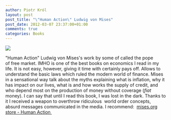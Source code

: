 ```yaml
---
author: Piotr Król
layout: post
post_title: "\"Human Action\" Ludwig von Mises"
post_date: 2012-03-07 23:37:00+01:00
comments: true
categories: Books
---
```


    

  ![](http://upload.wikimedia.org/wikipedia/commons/thumb/f/f6/Ludzkie_dzialanie_okladka.jpg/166px-Ludzkie_dzialanie_okladka.jpg)

"Human Action" Ludwig von Mises's work by some of called the pope of free market. IMHO is one of the best books on economics I read in my life. It is not easy, however, giving it time with certainly pays off. Allows to understand the basic laws which ruled the modern world of finance. Mises in a sensational way talk about the myths explaining what is inflation, why it has impact on our lives, what is and how works the supply of credit, and who depend most on the production of money without coverage (_fiat_ money). I can say that until I read this book, I was lost in the dark. Thanks to it I received a weapon to overthrow ridiculous  world order concepts, absurd messages communicated in the media. I recommend:  [mises.org store - Human Action ](http://mises.org/store/Human-Action-The-Scholars-Edition-P119.aspx)
